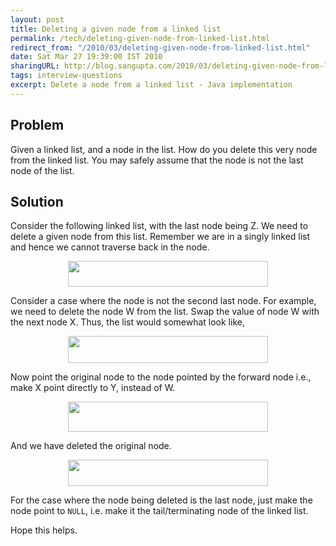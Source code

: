 ```yaml
---
layout: post
title: Deleting a given node from a linked list
permalink: /tech/deleting-given-node-from-linked-list.html
redirect_from: "/2010/03/deleting-given-node-from-linked-list.html"
date: Sat Mar 27 19:39:00 IST 2010
sharingURL: http://blog.sangupta.com/2010/03/deleting-given-node-from-linked-list.html
tags: interview-questions
excerpt: Delete a node from a linked list - Java implementation
---
```


Problem
-------

Given a linked list, and a node in the list. How do you delete this very node from 
the linked list. You may safely assume that the node is not the last node of the list.

Solution
--------

Consider the following linked list, with the last node being Z. We need to delete a 
given node from this list. Remember we are in a singly linked list and hence we cannot 
traverse back in the node.

<div class="separator" style="clear: both; text-align: center;">
    <a href="http://1.bp.blogspot.com/_Igofzvi0TDM/S64RCj0Mz7I/AAAAAAAAFXE/yK-GgWHk1Y8/s1600-h/Node2.JPG" imageanchor="1" style="margin-left: 1em; margin-right: 1em;"><img border="0" height="41" src="http://1.bp.blogspot.com/_Igofzvi0TDM/S64RCj0Mz7I/AAAAAAAAFXE/yK-GgWHk1Y8/s320/Node2.JPG" width="320"></a>
</div>

Consider a case where the node is not the second last node. For example, we need to delete 
the node W from the list. Swap the value of node W with the next node X. Thus, the list 
would somewhat look like,

<div class="separator" style="clear: both; text-align: center;">
    <a href="http://2.bp.blogspot.com/_Igofzvi0TDM/S64RB5j5sOI/AAAAAAAAFXA/o_W1Ek1-18A/s1600-h/Node1.JPG" imageanchor="1" style="margin-left: 1em; margin-right: 1em;"><img border="0" height="43" src="http://2.bp.blogspot.com/_Igofzvi0TDM/S64RB5j5sOI/AAAAAAAAFXA/o_W1Ek1-18A/s320/Node1.JPG" width="320"></a>
</div>

Now point the original node to the node pointed by the forward node i.e., make X point 
directly to Y, instead of W.

<div class="separator" style="clear: both; text-align: center;">
    <a href="http://4.bp.blogspot.com/_Igofzvi0TDM/S64RC7ZE9lI/AAAAAAAAFXI/ih67CNv1Jfs/s1600-h/Node3.JPG" imageanchor="1" style="margin-left: 1em; margin-right: 1em;"><img border="0" height="48" src="http://4.bp.blogspot.com/_Igofzvi0TDM/S64RC7ZE9lI/AAAAAAAAFXI/ih67CNv1Jfs/s320/Node3.JPG" width="320"></a>
</div>

And we have deleted the original node.

<div class="separator" style="clear: both; text-align: center;">
    <a href="http://4.bp.blogspot.com/_Igofzvi0TDM/S64RBQ6yLHI/AAAAAAAAFW8/GERD-UzI8Tw/s1600-h/Node4.JPG" imageanchor="1" style="margin-left: 1em; margin-right: 1em;"><img border="0" height="42" src="http://4.bp.blogspot.com/_Igofzvi0TDM/S64RBQ6yLHI/AAAAAAAAFW8/GERD-UzI8Tw/s320/Node4.JPG" width="320"></a>
</div>

For the case where the node being deleted is the last node, just make the node point to 
`NULL`, i.e. make it the tail/terminating node of the linked list.

Hope this helps.
